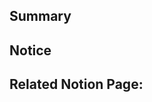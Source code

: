<!-- .github/PULL_REQUEST_TEMPLATE.md -->

<!---

Provide a short summary in the Title above. Examples of good PR titles:

* "Feature: add so-and-so models"

* "Fix: deduplicate such-and-such"

* "Update: dbt version 0.13.0"

-->

## Summary

<!---

Describe your changes, and why you're making them. Is this linked to an open

issue, a Trello card, or another pull request? Link it here.

-->

## Notice
<!--

write a notice if your feature have important something that we should know

-->


## Related Notion Page:

<!---

Include any output that confirms that the models do what is expected. This might

be a link to an in-development dashboard in your BI tool, or a query that

compares an existing model with a new one.

-->